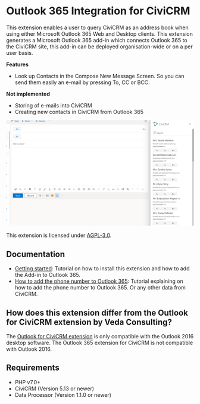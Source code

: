 # Outlook 365 Integration for CiviCRM

This extension enables a user to query CiviCRM as an address book when using either Microsoft Outlook 365 Web and Desktop clients.
This extension generates a Microsoft Outlook 365 add-in which connects Outlook 365 to the CiviCRM site, this add-in can be deployed organisation-wide or on a per user basis. 

**Features**

* Look up Contacts in the Compose New Message Screen. So you can send them easily an e-mail by pressing To, CC or BCC.

**Not implemented**

* Storing of e-mails into CiviCRM
* Creating new contacts in CiviCRM from Outlook 365

![Screenshot](images/screenshot.png)

This extension is licensed under [AGPL-3.0](LICENSE.txt).

## Documentation

* [Getting started](docs/GettingStarted.md): Tutorial on how to install this extension and how to add the Add-in to Outlook 365.
* [How to add the phone number to Outlook 365](docs/HowToAddPhoneNumber.md): Tutorial explaining on how to add the phone number to Outlook 365. Or any other data from CiviCRM.

## How does this extension differ from the Outlook for CiviCRM extension by Veda Consulting?

The [Outlook for CiviCRM extension](https://github.com/veda-consulting/uk.co.vedaconsulting.outlookapi) is only compatible with the Outlook 2016 desktop software.
The Outlook 365 extension for CiviCRM is not compatible with Outlook 2016.

## Requirements

* PHP v7.0+
* CiviCRM (Version 5.13 or newer)
* Data Processor (Version 1.1.0 or newer)